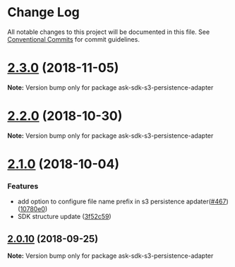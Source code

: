 # Change Log

All notable changes to this project will be documented in this file.
See [Conventional Commits](https://conventionalcommits.org) for commit guidelines.

# [2.3.0](https://github.com/alexa/alexa-skills-kit-sdk-for-nodejs/compare/v2.2.0...v2.3.0) (2018-11-05)

**Note:** Version bump only for package ask-sdk-s3-persistence-adapter





# [2.2.0](https://github.com/alexa/alexa-skills-kit-sdk-for-nodejs/compare/v2.1.0...v2.2.0) (2018-10-30)

**Note:** Version bump only for package ask-sdk-s3-persistence-adapter





<a name="2.1.0"></a>
# [2.1.0](https://github.com/alexa/alexa-skills-kit-sdk-for-nodejs/compare/v2.0.10...v2.1.0) (2018-10-04)


### Features

* add option to configure file name prefix in s3 persistence apdater([#467](https://github.com/alexa/alexa-skills-kit-sdk-for-nodejs/issues/467)) ([10780e0](https://github.com/alexa/alexa-skills-kit-sdk-for-nodejs/commit/10780e0))
* SDK structure update ([3f52c59](https://github.com/alexa/alexa-skills-kit-sdk-for-nodejs/commit/3f52c59))




<a name="2.0.10"></a>
## [2.0.10](https://github.com/alexa/alexa-skills-kit-sdk-for-nodejs/compare/v2.0.9...v2.0.10) (2018-09-25)




**Note:** Version bump only for package ask-sdk-s3-persistence-adapter
